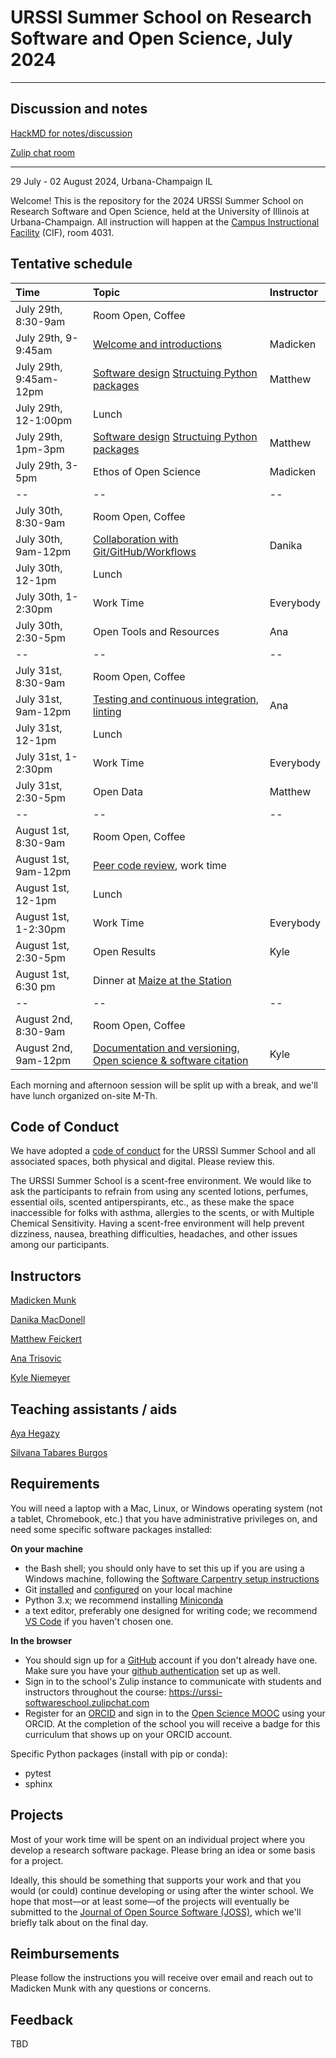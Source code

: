 # URSSI Summer School on Research Software and Open Science, July 2024
---

## Discussion and notes

[HackMD for notes/discussion](https://hackmd.io/@kyleniemeyer/rkyebVQ8A/edit)

[Zulip chat room](https://urssi-softwareschool.zulipchat.com)

--- 

29 July - 02 August 2024, Urbana-Champaign IL

Welcome! This is the repository for the 2024 URSSI Summer School on Research Software and Open Science, held at the University of Illinois at Urbana-Champaign. All instruction will happen at the [Campus Instructional Facility](https://cif.illinois.edu/) (CIF), room 4031.

## Tentative schedule

| Time | Topic  | Instructor |
|:--|:--|:--|
| July 29th, 8:30-9am | Room Open, Coffee | |
| July 29th, 9-9:45am  | [Welcome and introductions](https://kyleniemeyer.github.io/research-software-dev-modules/intro-slides) | Madicken |
| July 29th, 9:45am-12pm | [Software design](https://evamaxfield.github.io/winter-school-lectures/software-design-and-modularity.slides.html#/) [Structuing Python packages](https://docs.google.com/presentation/d/1thjeqGGnx40pnVobCNxgsXxXA14WimmqlH2tPomOpSg/edit?usp=sharing) | Matthew |
| July 29th, 12-1:00pm | Lunch | |
| July 29th, 1pm-3pm | [Software design](https://evamaxfield.github.io/winter-school-lectures/software-design-and-modularity.slides.html#/) [Structuing Python packages](https://docs.google.com/presentation/d/1thjeqGGnx40pnVobCNxgsXxXA14WimmqlH2tPomOpSg/edit?usp=sharing) | Matthew |
| July 29th, 3-5pm | Ethos of Open Science | Madicken |
|--|--|--|
| July 30th, 8:30-9am | Room Open, Coffee | |
| July 30th, 9am-12pm | [Collaboration with Git/GitHub/Workflows](https://munkm.github.io/2024-winterschool/git-collaboration.slides.html) | Danika |
| July 30th, 12-1pm | Lunch | |
| July 30th, 1-2:30pm | Work Time | Everybody |
| July 30th, 2:30-5pm | Open Tools and Resources | Ana |
|--|--|--|
| July 31st, 8:30-9am | Room Open, Coffee | |
| July 31st, 9am-12pm  | [Testing and continuous integration, linting](https://evamaxfield.github.io/winter-school-lectures/testing-lint-ci.slides.html#/)  | Ana |
| July 31st, 12-1pm | Lunch | |
| July 31st, 1-2:30pm | Work Time | Everybody |
| July 31st, 2:30-5pm | Open Data | Matthew |
|--|--|--|
| August 1st, 8:30-9am | Room Open, Coffee | |
| August 1st, 9am-12pm | [Peer code review](https://munkm.github.io/2024-winterschool/peer-review.slides.html#/), work time | | Madicken
| August 1st, 12-1pm | Lunch | |
| August 1st, 1-2:30pm | Work Time | Everybody |
| August 1st, 2:30-5pm | Open Results | Kyle |
| August 1st, 6:30 pm | Dinner at [Maize at the Station](https://www.maizemexicangrill.com/the-station) | |
|--|--|--|
| August 2nd, 8:30-9am | Room Open, Coffee | |
| August 2nd, 9am-12pm | [Documentation and versioning](https://kyleniemeyer.github.io/research-software-dev-modules/module-documentation/), [Open science & software citation](https://kyleniemeyer.github.io/research-software-dev-modules/module-open-science/) | Kyle |

Each morning and afternoon session will be split up with a break, and we'll have lunch organized on-site M-Th.

## Code of Conduct

We have adopted a [code of conduct](https://github.com/si2-urssi/summerschool-June2024/blob/main/CODE_OF_CONDUCT.md) for the URSSI Summer School and all associated spaces, both physical and digital. Please review this.

The URSSI Summer School is a scent-free environment. We would like to ask the participants to refrain from using any scented lotions, perfumes, essential oils, scented antiperspirants, etc., as these make the space inaccessible for folks with asthma, allergies to the scents, or with Multiple Chemical Sensitivity. Having a scent-free environment will help prevent dizziness, nausea, breathing difficulties, headaches, and other issues among our participants.

## Instructors

[Madicken Munk](https://github.com/munkm)

[Danika MacDonell](https://github.com/danikam)

[Matthew Feickert](https://www.matthewfeickert.com/)

[Ana Trisovic](https://anatrisovic.com/) 

[Kyle Niemeyer](https://github.com/kyleniemeyer)

## Teaching assistants / aids

[Aya Hegazy](https://github.com/AyaHegazy22/)
 
[Silvana Tabares Burgos](https://github.com/tabaress9)
 
## Requirements

You will need a laptop with a Mac, Linux, or Windows operating system (not a tablet, Chromebook, etc.) that you have administrative privileges on, and need some specific software packages installed:


**On your machine**
- the Bash shell; you should only have to set this up if you are using a Windows machine, following the [Software Carpentry setup instructions](http://carpentries.github.io/workshop-template/#setup)
- Git [installed](http://carpentries.github.io/workshop-template/#setup) and [configured](https://swcarpentry.github.io/git-novice/02-setup.html) on your local machine
- Python 3.x; we recommend installing [Miniconda](https://docs.anaconda.com/miniconda/)
- a text editor, preferably one designed for writing code; we recommend [VS Code](https://code.visualstudio.com) if you haven't chosen one.

**In the browser**
- You should sign up for a [GitHub](https://github.com/) account if you don't already have one. Make sure you have your [github authentication](https://swcarpentry.github.io/git-novice/#creating-a-github-account) set up as well. 
- Sign in to the school's Zulip instance to communicate with students and instructors throughout the course: https://urssi-softwareschool.zulipchat.com
- Register for an [ORCID](https://orcid.org/) and sign in to the [Open Science MOOC](https://openscience101.org/) using your ORCID. At the completion of the school you will receive a badge for this curriculum that shows up on your ORCID account.  

Specific Python packages (install with pip or conda):
- pytest
- sphinx

## Projects

Most of your work time will be spent on an individual project where you develop a research software package.
Please bring an idea or some basis for a project.

Ideally, this should be something that supports your work and that you would (or could) continue developing or using after the winter school.
We hope that most—or at least some—of the projects will eventually be submitted to the [Journal of Open Source Software (JOSS)](https://joss.theoj.org), which we'll briefly talk about on the final day.

## Reimbursements

Please follow the instructions you will receive over email and reach out to Madicken Munk with any questions or concerns.

## Feedback 

TBD
